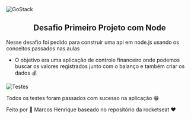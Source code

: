 <img alt="GoStack" src="https://storage.googleapis.com/golden-wind/bootcamp-gostack/header-desafios-new.png" />
<h2 align="center">
  Desafio Primeiro Projeto com Node
</h2>

Nesse desafio foi pedido para construir uma api em node.js usando os conceitos passados nas aulas
* O objetivo era uma aplicação de controle financeiro onde podemos buscar os valores registrados junto com o balanço e também criar os dados 💰

![Testes](https://user-images.githubusercontent.com/51785898/98270213-687f4680-1f6d-11eb-9f76-79e253af4165.gif)

Todos os testes foram passados com sucesso na aplicação 😁





Feito por 🚀 Marcos Henrique baseado no repositório da rocketseat ❤
